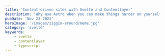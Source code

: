 ```yaml
---
title: 'Content-driven sites with Svelte and Contentlayer'
description: 'Why use Astro when you can make things harder on yourself?'
pubDate: 'Nov 23 2023'
heroImage: '/images/ziggin-around/meme.jpg'
category: 'svelte'
keywords:
    - svelte
    - contentlayer
    - typescript
---
```

